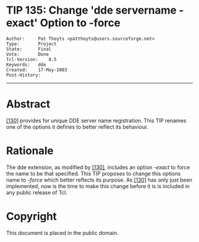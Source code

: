 # TIP 135: Change 'dde servername -exact' Option to -force
	Author:		Pat Thoyts <patthoyts@users.sourceforge.net>
	Type:		Project
	State:		Final
	Vote:		Done
	Tcl-Version:	8.5
	Keywords:	dde
	Created:	17-May-2003
	Post-History:	
-----

# Abstract

[[130]](130.md) provides for unique DDE server name registration.  This TIP
renames one of the options it defines to better reflect its
behaviour.

# Rationale

The dde extension, as modified by [[130]](130.md), includes an option _-exact_
to force the name to be that specified.  This TIP proposes to change
this options name to _-force_ which better reflects its purpose.  As
[[130]](130.md) has only just been implemented, now is the time to make this
change before it is is included in any public release of Tcl.

# Copyright

This document is placed in the public domain.

